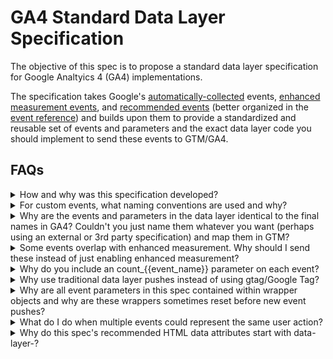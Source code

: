 # GA4 Standard Data Layer Specification

The objective of this spec is to propose a standard data layer specification for Google Analtyics 4 (GA4) implementations.

The specification takes Google's [automatically-collected](https://support.google.com/analytics/answer/9234069?hl=en) events, [enhanced measurement events](https://support.google.com/analytics/answer/9216061?hl=en&ref_topic=9756175), and [recommended events](https://support.google.com/analytics/answer/9267735?hl=en&ref_topic=9756175) (better organized in the [event reference](https://developers.google.com/analytics/devguides/collection/ga4/reference/events)) and builds upon them to provide a standardized and reusable set of events and parameters and the exact data layer code you should implement to send these events to GTM/GA4.

## FAQs
<details>
  <summary>How and why was this specification developed?</summary>
  
  This data layer specification was initially developed while working as a consultant across more than a dozen GA4 implementations. It was built to provide a standard naming convention and set of events and parameters that can be used over and over again. There are many benefits from using a standard approach like this:

  1. Implementations can be built much more consistently. This allows for much better reuse of resources like implementation documentation. Dashboards can be built that work across implementations with minimal adjustments needed.
  2. Implementations can be built much more quickly, which is a benefit for brands with many sites or for agencies building sites across a variety of clients. This spec aims to standardize the "stupid" things that soak up a lot of time in implementations so more brain power can be spent on actual challenges.
  3. If a standard like this is adopted across a large swath of the industry, these gains can begin to scale. Individuals moving between companies or agencies can ramp up far more quickly.
  
</details>
<details>
  <summary>For custom events, what naming conventions are used and why?</summary>

  1. **Custom event and parameter names are all [snake_case](https://en.wikipedia.org/wiki/Snake_case)**. This means all characters are lower-case and underscores separate words. This matches Google's conventions they used in their [automatically-collected](https://support.google.com/analytics/answer/9234069?hl=en) events, [enhanced measurement events](https://support.google.com/analytics/answer/9216061?hl=en&ref_topic=9756175), and [recommended events](https://support.google.com/analytics/answer/9267735?hl=en&ref_topic=9756175).

  2. **Custom event names always contain a single object/subject and a single present tense action/verb.** This matches Google's conventions. Exceptions can be made for semantically awkward event names.

  3. **Custom event names should always take the form of `object_action`/`subject_verb`.** Google's predefined events are inconsistent in their ordering of the subject and verb (`tutorial_begin` vs `begin_checkout`, `generate_lead` vs `file_download`), so a choice had to be made as to which approach to use to ensure consistency. Given that events are generally sorted alphabetically in most downstream systems, it seemed clustering events with the same subject would make for better findability and easier analysis, thus `object_action` was chosen. The decision could easily have gone the other way, but the choice has been made, so now we have to live with it...

  4. **Custom parameters should be reused as often as possible, and therefore should not be namespaced** For instance, `category` is preferred over `form_category`. This one is fairly controversial as namespaced parameters are objectively better in nearly all cases to make data analysis easier in downstream systems. However, it became clear after just a couple of large implementations that custom dimension limits are going to be a problem, especially in non-360 implementations. For a parameter to be of any use for reporting or audience generation in GA4, it must be updated to a custom dimension...and Google has some fairly low limits on event-scoped custom dimension slots available (at time of writing 50 for free users and 125 for 360 users...see [Google's documentation](https://support.google.com/analytics/answer/10075209?hl=en) for current limits. 125 might seem like a lot, but they go very very quickly on complex sites. It is for this reason that `category`, `identifier`, and `name` can be found on nearly every custom event...and also why built-in parameters like `method` appear in many events as well.

  5. **When creating new custom parameter names, refer to existing parameters and then to schema.org.** Naming parameters is easy. Naming them really well is really hard. For this reason, existing standards were used where possible. Google's existing parameters were the first point of reference...and Schema.org was the next. For instance, it's because of Schema.org that we use `identifier` instead of `id` throughout the spec. There are multiple benefits of using Schema.org, including the ability to dynamically generate and insert structured data from the data layer into pages using GTM such that search engines can better understand pages. The hope is to add additional @params over time to help this process along.
</details>
<details>
  <summary>Why are the events and parameters in the data layer identical to the final names in GA4? Couldn't you just name them whatever you want (perhaps using an external or 3rd party specification) and map them in GTM?</summary>

  While there's nothing inherently wrong with naming your events and parameters arbitrarily and mapping them to the final parameter slots in GTM, there are multiple downsides:

  1. Implementations should be as clear and simple as possible so as to be transferrable from one owner/implementer to another. Mappings provide a layer of abstraction and obscurity that is just one more thing a new implementer will have to learn to be able to fully understand, modify, and QA an implementation.

  2. GA4's only example of actual data layer events are in the [eCommerce documentation](https://developers.google.com/analytics/devguides/collection/ga4/ecommerce?client_type=gtm). In that documentation, they show the final GA4 event and parameter names in the data layer event and parameter names. Given the desire for clear and simple implementations, we should always prefer adhering to written documentation.
</details>
<details>
  <summary>Some events overlap with enhanced measurement. Why should I send these instead of just enabling enhanced measurement?</summary>
  
  Enhanced measurement is a great feature. It allows for very quickly standing up a GA4 property and collecting basic information. However, the emphasis there is on basic. Enhanced measurement events are not very configurable, miss a lot of use cases, and are missing many key parameters. Each event in this spec that replicates or replaces an enhanced measurement event offers an explanation for the shortcomings of enhanced measurement for that event and why implementing it yourself is superior.
</details>
<details>
  <summary>Why do you include an count_{{event_name}} parameter on each event?</summary>
  
  If you've spent any time in the GA4 explore interface or in Data Studio, you know it can be a pain to get simple event counts. You have to use event count as the metric and then filter down to the specific `event_name` you want. Sending an `count_{{event_name}}` parameter that can be upgraded to a custom dimension saves you a step in the GA4 UI, Data Studio, and any other downstream data analysis tool yo umay use.
</details>
<details>
  <summary>Why use traditional data layer pushes instead of using gtag/Google Tag?</summary>

  While Google's `gtag` container has been around for a decade, Google has leaned much more heavily into recommending that approach to send data since GA4 was released. The Universal Analytics documentation was updated in Q3 of 2022 to recommend this approach exclusively with no mention of the old data layer push approach. Additionally, though it was quickly removed, [an update to the GA4 documentation appeared for a few hours in September 2022](https://twitter.com/tyssejc/status/1565047950761394176?cxt=HHwWgICwmbe0lbgrAAAA) that discouraged using the traditional data layer in favor of `gtag`. They even rebranded it to ["The Google Tag" in August of 2022](https://www.blog.google/products/ads-commerce/simplify-measurement-with-google-tag/). 

  While `gtag` is a good tool and provides a very simple way to send data to GTM, it does have one significant shortcoming that prevents a full recommendation. All parameters sent via `gtag` are wrapped in an `eventModel` object...and that object is reset after each event. This functionality is actually the preferred behavior in most cases as parameters persisting between events can cause incorrect data to be sent. However, this lack of persistence can cause significant issues when combined with the peculiar behavior of the GTM configuration tag. For an example why this can cause issues, check out the next FAQ below (`Why are all event parameters in this spec contained within wrapper objects and why are these wrappers sometimes reset before new event pushes?`) for an example scenario.
</details>
<details>
  <summary>Why are all event parameters in this spec contained within wrapper objects and why are these wrappers sometimes reset before new event pushes?</summary>

  This spec uses the `eventModel` wrapper object for most parameters because Google itself quietly adds this wrapper to its `gtag` calls and Google Tag Manager (GTM) has built-in behavior that leverages this wrapper (mostly by resetting all parameters wrapped by it between events). However, the spec expands upon Google's recommended wrapper, adding `pageModel`, `userModel`, and `sessionModel` as options due to some eccentricities in how GTM's configuration tags work.
  
  ### Some history from UA
  To send enhanced ecommerce events to Universal Analytics, Google historically recommended performing data layer pushes with all parameters wrapped by an `ecommerce` object (the documentation has since been updated to only use gtag, but you can see the old DL pushes on [Simo Ahava's implementation guide](https://www.simoahava.com/analytics/enhanced-ecommerce-guide-for-google-tag-manager/)).

  ```js
    window.dataLayer = window.dataLayer || [];
    window.dataLayer.push({
      event: 'eec.purchase',
      ecommerce: {
        purchase: {
          actionField: {
            id: '1'
          },
          products: [{
            id: 'p'
          }]
        }
      }
    });
  ```
  
  Sending data in this format along with flippiing a switch in Google Tag Manager enabled automatic consumption, formatting, and forwarding of ecommerce data to Google Analytics. Google also recommended clearing this ecommerce object between events, likely due to the nature of Google Tag Manager's data layer processing where values pushed into the data layer typically persist in an internal state until overwritten. Google recommended adding `dataLayer.push({ ecommerce: null });` before each ecommerce push would ensure that values did not persist between events and were not incorrectly sent.

  ### What's new in GA4
  Google's GA4 documentation provides two different approches to sending ecommerce data to GTM: traditional data layer pushes or its `gtag` "library". For traditional data layer pushes, the [measure ecommerce documentation](https://developers.google.com/analytics/devguides/collection/ga4/ecommerce?client_type=gtm) gives the same recommmendation as in UA...to wrap ecommerce parameters with `ecommerce` and to clear all parameters in that wrapper before each event. 
  
  This is interesting as parameters in ecommerce events that are sent via `gtag` are not automatically wrapped by an object called `ecommerce`, but rather are automatically wrapped by an object called `eventModel`. Even more interestingly, experimentation has shown that the `evenModel` wrapper is automatically reset on every event regardless of whether the push was via `gtag` or the traditional data layer.

  Given that Google's tool wraps parameters `eventModel` and automatically clears them, leveraging the `eventModel` wrapper is the preferred approach as it calls for less code and should provide the most future compatibiity.

  ### Other wrappers and Example scenario
  So...why does this spec contain other wrappers if `eventModel` is what Google uses? It's because Google's new Configuration Tag approach required to leverage GA4 introduces some complications.

  Here's an example scenario where a lack of persistence becomes a problem. A website has an authentication module that loads asynchronously from when the page loads. As such, at the time the `page_view` event goes out, we cannot be certain we will know the authentication status of the user. Additionally, for all of the events subsequent to `page_view` such as `click` or `video_start`, the site owner wants to know the `page_category` of the page they occured on. This is fairly common scenario encountered in many implementations.
  
  The typical approach to sending a parameter along with every event in GTM/GA4 is to set the parameter in the "fields to set" section of the configuration tag. So, we ask the developers to send `page_category` in the `page_view` event, like so:

  ```js
  window.dataLayer.push({
    event: "page_view",
    eventModel: {
      "page_category": "blog"
    }
  })
  ```

  We set up GTM to fire a configuration tag and page_view event on the page_view data layer push (named History Change in preview mode unfortunately 🙄) and to grab the `page_category` with a data layer variable. We test it, the tag fires, we "lock in" the `page_category` parameter for future events, and we're set.

  However, we realize that the authentication module loading asynchronously means we're going to have to re-fire the configuration tag as the only place to capture the `user_id` in GTM is in the "fields to set" portion of configuration tag. Re-firing the configuration tag is generally fine...but when we do it this time we have a problem. The `page_category` data layer variable is returning null...because the `eventModel` that the data was in was cleared between the `page_view` event and our `detect_user` event. In order to get this value to persist, we would have to store it and source it from somewhere outside of the data layer...perhaps in a window-scoped variable...which breaks us out of the event-driven data layer (EDDL) paradigm and makes implementation more confusing for the developers.

  The only real solve for this that keeps us in a pure EDDL paradigm is to send page-scoped parameters in their own wrapper that won't get automatically cleared. As that's not currently possible using `gtag`, we recommend using `dataLayer.push` instead of `gtag` and sending parameters in their own scopes (`pageModel`). If this approach is taken, in the case of single page apps we can run into another persistence issue because paramers in `pageModel` could stick around when they shouldn't, so we recommend clearing `pageModel` between events.
</details>
<details>
  <summary>What do I do when multiple events could represent the same user action?</summary>

  A user submits an account creation form. Should you fire `sign_up` or `form_complete`? A user clicks on a download link that counts as a lead generating event. Should you fire `file_download` or `generate_lead`?
  
  The answer, suprisingly, is usually to fire both. Whereas in UA you rarely fired more than 1 event at a time, GA4 automatically fires multiple events in many situations (`session_start` is the best example), gives you a dedicated UI for triggering events off of other events, and can batch multiple events through GTM. Given this, it's recommended that as long as it's not going to cost you significantly more money in your 360 account, just fire multiple events.
</details>
<details>
  <summary>Why do this spec's recommended HTML data attributes start with data-layer-?</summary>

  HTML data attributes have to start with `data-` to be valid. After spec'ing a lot of implementations in Google, Adobe, and other tools, it became clear that adding data attributes specifically for analytics without a namespace/prefix can be problematic as they can collide with data attributes intended for other uses. For instance, say you need to add a data attribute to a page of your site with the `page_category`. You decide to add `data-category` to the HTML `body` tag to store this data. However, the particular CMS system you use for your site adds a `data-category` attribute automatically with the first taxonomy category the page has been tagged with in the site. There is a conflict, and that data could be sent incorrectly to GA or another system. To avoid this, we generally will need to namespace the data attribute like so: `data-{{namespace}}-category`. The namespace is somewhat arbitrary. Lots of sites choose `data-analytics-`. This spec uses `data-layer-` for two reasons: 
  
  1. The "data layer" is a known concept in the analytics world as a way to pass data from your website to a variety of 3rd party tools (mostly tag managers, but lots of other tools leverage the data layer as well)
  2. Data attributes added specifically for tag managers often end up in the data layer

  If you want to use another namespace/prefix feel free to...but know that it may break integrations with the pre-built GTM containers referenced in this spec.
</details>
